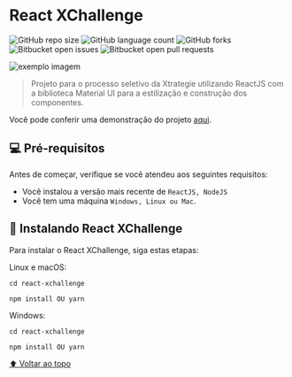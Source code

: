 # React XChallenge

<!---Esses são exemplos. Veja https://shields.io para outras pessoas ou para personalizar este conjunto de escudos. Você pode querer incluir dependências, status do projeto e informações de licença aqui--->

![GitHub repo size](https://img.shields.io/github/repo-size/caiocezartg/react-xchallenge?style=for-the-badge)
![GitHub language count](https://img.shields.io/github/languages/count/caiocezartg/react-xchallenge?style=for-the-badge)
![GitHub forks](https://img.shields.io/github/forks/caiocezartg/react-xchallenge?style=for-the-badge)
![Bitbucket open issues](https://img.shields.io/bitbucket/issues/caiocezartg/react-xchallenge?style=for-the-badge)
![Bitbucket open pull requests](https://img.shields.io/bitbucket/pr-raw/caiocezartg/react-xchallenge?style=for-the-badge)

<img src="./src/assets/exemplo-reactjs-xtrategie" alt="exemplo imagem">

> Projeto para o processo seletivo da Xtrategie utilizando ReactJS com a biblioteca Material UI para a estilização e construção dos componentes.

Você pode conferir uma demonstração do projeto <a href="https://react-xchallenge.vercel.app/" target="_blank">aqui</a>.


## 💻 Pré-requisitos

Antes de começar, verifique se você atendeu aos seguintes requisitos:
<!---Estes são apenas requisitos de exemplo. Adicionar, duplicar ou remover conforme necessário--->
* Você instalou a versão mais recente de `ReactJS, NodeJS`
* Você tem uma máquina `Windows, Linux ou Mac`.

## 🚀 Instalando React XChallenge

Para instalar o React XChallenge, siga estas etapas:

Linux e macOS:
```
cd react-xchallenge

npm install OU yarn
```

Windows:
```
cd react-xchallenge

npm install OU yarn
```

[⬆ Voltar ao topo](#react-xchallenge)<br>
